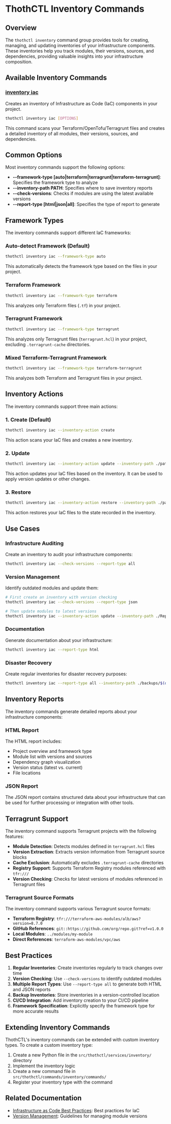 # ThothCTL Inventory Commands

## Overview

The `thothctl inventory` command group provides tools for creating, managing, and updating inventories of your infrastructure components. These inventories help you track modules, their versions, sources, and dependencies, providing valuable insights into your infrastructure composition.

## Available Inventory Commands

### [inventory iac](inventory_iac.md)

Creates an inventory of Infrastructure as Code (IaC) components in your project.

```bash
thothctl inventory iac [OPTIONS]
```

This command scans your Terraform/OpenTofu/Terragrunt files and creates a detailed inventory of all modules, their versions, sources, and dependencies.

## Common Options

Most inventory commands support the following options:

- **--framework-type [auto|terraform|terragrunt|terraform-terragrunt]**: Specifies the framework type to analyze
- **--inventory-path PATH**: Specifies where to save inventory reports
- **--check-versions**: Checks if modules are using the latest available versions
- **--report-type [html|json|all]**: Specifies the type of report to generate

## Framework Types

The inventory commands support different IaC frameworks:

### Auto-detect Framework (Default)

```bash
thothctl inventory iac --framework-type auto
```

This automatically detects the framework type based on the files in your project.

### Terraform Framework

```bash
thothctl inventory iac --framework-type terraform
```

This analyzes only Terraform files (`.tf`) in your project.

### Terragrunt Framework

```bash
thothctl inventory iac --framework-type terragrunt
```

This analyzes only Terragrunt files (`terragrunt.hcl`) in your project, excluding `.terragrunt-cache` directories.

### Mixed Terraform-Terragrunt Framework

```bash
thothctl inventory iac --framework-type terraform-terragrunt
```

This analyzes both Terraform and Terragrunt files in your project.

## Inventory Actions

The inventory commands support three main actions:

### 1. Create (Default)

```bash
thothctl inventory iac --inventory-action create
```

This action scans your IaC files and creates a new inventory.

### 2. Update

```bash
thothctl inventory iac --inventory-action update --inventory-path ./path/to/inventory.json
```

This action updates your IaC files based on the inventory. It can be used to apply version updates or other changes.

### 3. Restore

```bash
thothctl inventory iac --inventory-action restore --inventory-path ./path/to/inventory.json
```

This action restores your IaC files to the state recorded in the inventory.

## Use Cases

### Infrastructure Auditing

Create an inventory to audit your infrastructure components:

```bash
thothctl inventory iac --check-versions --report-type all
```

### Version Management

Identify outdated modules and update them:

```bash
# First create an inventory with version checking
thothctl inventory iac --check-versions --report-type json

# Then update modules to latest versions
thothctl inventory iac --inventory-action update --inventory-path ./Reports/Inventory/InventoryIaC_20250602_121227.json
```

### Documentation

Generate documentation about your infrastructure:

```bash
thothctl inventory iac --report-type html
```

### Disaster Recovery

Create regular inventories for disaster recovery purposes:

```bash
thothctl inventory iac --report-type all --inventory-path ./backups/$(date +%Y-%m-%d)
```

## Inventory Reports

The inventory commands generate detailed reports about your infrastructure components:

### HTML Report

The HTML report includes:
- Project overview and framework type
- Module list with versions and sources
- Dependency graph visualization
- Version status (latest vs. current)
- File locations

### JSON Report

The JSON report contains structured data about your infrastructure that can be used for further processing or integration with other tools.

## Terragrunt Support

The inventory command supports Terragrunt projects with the following features:

- **Module Detection**: Detects modules defined in `terragrunt.hcl` files
- **Version Extraction**: Extracts version information from Terragrunt source blocks
- **Cache Exclusion**: Automatically excludes `.terragrunt-cache` directories
- **Registry Support**: Supports Terraform Registry modules referenced with `tfr:///`
- **Version Checking**: Checks for latest versions of modules referenced in Terragrunt files

### Terragrunt Source Formats

The inventory command supports various Terragrunt source formats:

- **Terraform Registry**: `tfr:///terraform-aws-modules/alb/aws?version=8.7.0`
- **GitHub References**: `git::https://github.com/org/repo.git?ref=v1.0.0`
- **Local Modules**: `../modules/my-module`
- **Direct References**: `terraform-aws-modules/vpc/aws`

## Best Practices

1. **Regular Inventories**: Create inventories regularly to track changes over time
2. **Version Checking**: Use `--check-versions` to identify outdated modules
3. **Multiple Report Types**: Use `--report-type all` to generate both HTML and JSON reports
4. **Backup Inventories**: Store inventories in a version-controlled location
5. **CI/CD Integration**: Add inventory creation to your CI/CD pipeline
6. **Framework Specification**: Explicitly specify the framework type for more accurate results

## Extending Inventory Commands

ThothCTL's inventory commands can be extended with custom inventory types. To create a custom inventory type:

1. Create a new Python file in the `src/thothctl/services/inventory/` directory
2. Implement the inventory logic
3. Create a new command file in `src/thothctl/commands/inventory/commands/`
4. Register your inventory type with the command

## Related Documentation

- [Infrastructure as Code Best Practices](../../use_cases/inventory_command.md): Best practices for IaC
- [Version Management](../../use_cases/inventory_command.md): Guidelines for managing module versions

